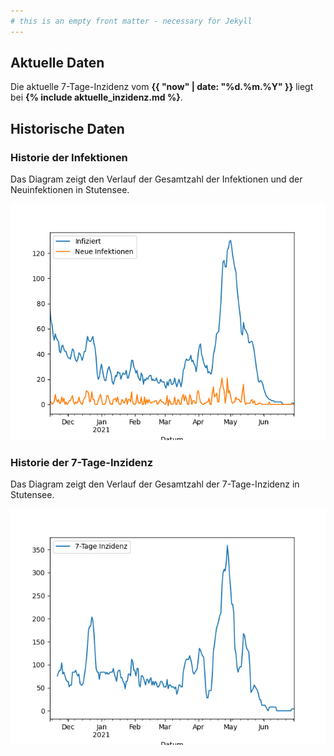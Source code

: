 ```yaml
---
# this is an empty front matter - necessary for Jekyll
---
```


## Aktuelle Daten

Die aktuelle 7-Tage-Inzidenz vom **{{ "now" | date: "%d.%m.%Y" }}** liegt bei **{% include aktuelle_inzidenz.md %}**.

## Historische Daten

### Historie der Infektionen

Das Diagram zeigt den Verlauf der Gesamtzahl der Infektionen und der Neuinfektionen in Stutensee.

![Historie der Corona-Infektionen in Stutensee](infektionen.png)

### Historie der 7-Tage-Inzidenz

Das Diagram zeigt den Verlauf der Gesamtzahl der 7-Tage-Inzidenz in Stutensee.

![Historie 7-Tage-Inzidenz in Stutensee](inzidenz.png)
